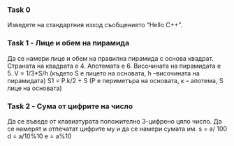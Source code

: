 ### Task 0

Изведете на стандартния изход съобщението “Hello C++”.

### Task 1 - Лице и обем на пирамида

Да се намери лице и обем на правилна пирамида с основа квадрат. Страната на квадрата е 4. Апотемата е 6. Височината на пирамидата е 5. V = 1/3*S/h (където S е лицето на основата, h –височината на пирамидата)
S1 = P.k/2 + S (P е периметъра на основата, к – апотема, S лице на основата)

### Task 2 - Сума от цифрите на число

Да се въведе от клавиатурата положително 3-цифрено цяло число. Да се намерят и отпечатат цифрите му и да се намери сумата им.
s = a/ 100 d = a/10%10 e = a%10
